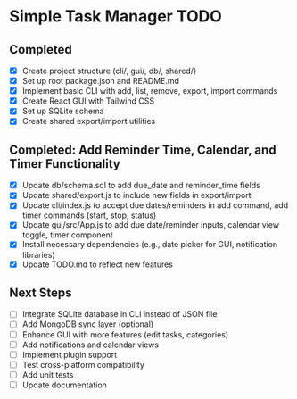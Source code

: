 # Simple Task Manager TODO

## Completed
- [x] Create project structure (cli/, gui/, db/, shared/)
- [x] Set up root package.json and README.md
- [x] Implement basic CLI with add, list, remove, export, import commands
- [x] Create React GUI with Tailwind CSS
- [x] Set up SQLite schema
- [x] Create shared export/import utilities

## Completed: Add Reminder Time, Calendar, and Timer Functionality
- [x] Update db/schema.sql to add due_date and reminder_time fields
- [x] Update shared/export.js to include new fields in export/import
- [x] Update cli/index.js to accept due dates/reminders in add command, add timer commands (start, stop, status)
- [x] Update gui/src/App.js to add due date/reminder inputs, calendar view toggle, timer component
- [x] Install necessary dependencies (e.g., date picker for GUI, notification libraries)
- [x] Update TODO.md to reflect new features

## Next Steps
- [ ] Integrate SQLite database in CLI instead of JSON file
- [ ] Add MongoDB sync layer (optional)
- [ ] Enhance GUI with more features (edit tasks, categories)
- [ ] Add notifications and calendar views
- [ ] Implement plugin support
- [ ] Test cross-platform compatibility
- [ ] Add unit tests
- [ ] Update documentation
